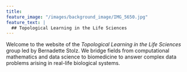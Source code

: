 ```yaml
---
title:
feature_image: "/images/background_image/IMG_5650.jpg"
feature_text: |
  ## Topological Learning in the Life Sciences
---
```

Welcome to the website of the *Topological Learning in the Life Sciences* group led by Bernadette Stolz. We bridge fields from computational mathematics and data science to biomedicine to answer complex data problems arising in real-life biological systems.
